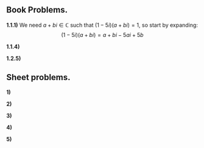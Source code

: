 
## Book Problems.

**1.1.1)** We need $a+bi\in\mathbb{C}$ such that $(1-5i)(a+bi)=1$, so start by expanding:
$$(1-5i)(a+bi)=a+bi-5ai+5b$$


**1.1.4)**


**1.2.5)**


## Sheet problems.

**1)**


**2)**


**3)**


**4)**


**5)**


